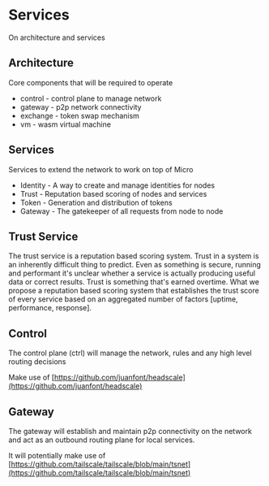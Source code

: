 # Services

On architecture and services

## Architecture

Core components that will be required to operate

- control - control plane to manage network
- gateway - p2p network connectivity
- exchange - token swap mechanism
- vm - wasm virtual machine

## Services

Services to extend the network to work on top of Micro

- Identity - A way to create and manage identities for nodes
- Trust - Reputation based scoring of nodes and services
- Token - Generation and distribution of tokens
- Gateway - The gatekeeper of all requests from node to node

## Trust Service

The trust service is a reputation based scoring system. Trust in a system is an inherently difficult thing to predict. 
Even as something is secure, running and performant it's unclear whether a service is actually producing useful data 
or correct results. Trust is something that's earned overtime. What we propose a reputation based scoring system that 
establishes the trust score of every service based on an aggregated number of factors [uptime, performance, response].

## Control

The control plane (ctrl) will manage the network, rules and any high level routing decisions

Make use of [https://github.com/juanfont/headscale](https://github.com/juanfont/headscale)

## Gateway

The gateway will establish and maintain p2p connectivity on the network and act as an outbound 
routing plane for local services.

It will potentially make use of [https://github.com/tailscale/tailscale/blob/main/tsnet](https://github.com/tailscale/tailscale/blob/main/tsnet)
